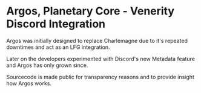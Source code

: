 # Argos, Planetary Core - Venerity Discord Integration

Argos was initially designed to replace Charlemagne due to it's repeated downtimes and act as an LFG integration.

Later on the developers experimented with Discord's new Metadata feature and Argos has only grown since.

Sourcecode is made public for transparency reasons and to provide insight how Argos works.
